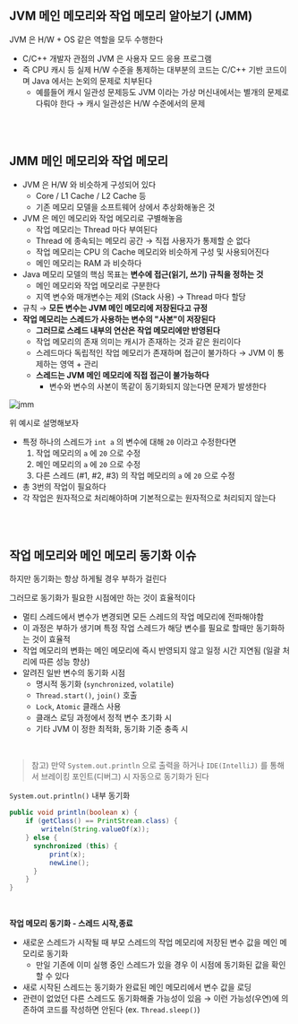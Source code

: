 ## JVM 메인 메모리와 작업 메모리 알아보기 (JMM)

JVM 은 H/W + OS 같은 역할을 모두 수행한다

- C/C++ 개발자 관점의 JVM 은 사용자 모드 응용 프로그램
- 즉 CPU 캐시 등 실제 H/W 수준을 통제하는 대부분의 코드는 C/C++ 기반 코드이며 Java 에서는 논외의 문제로 치부된다
  - 예를들어 캐시 일관성 문제등도 JVM 이라는 가상 머신내에서는 별개의 문제로 다뤄야 한다 → 캐시 일관성은 H/W 수준에서의 문제

</br>
</br>

## JMM 메인 메모리와 작업 메모리

- JVM 은 H/W 와 비슷하게 구성되어 있다
  - Core / L1 Cache / L2 Cache 등
  - 기존 메모리 모델을 소프트웨어 상에서 추상화해놓은 것
- JVM 은 메인 메모리와 작업 메모리로 구별해놓음
  - 작업 메모리는 Thread 마다 부여된다
  - Thread 에 종속되는 메모리 공간 → 직접 사용자가 통제할 순 없다
  - 작업 메모리는 CPU 의 Cache 메모리와 비슷하게 구성 및 사용되어진다
  - 메인 메모리는 RAM 과 비슷하다
- Java 메모리 모델의 핵심 목표는 **변수에 접근(읽기, 쓰기) 규칙을 정하는 것**
  - 메인 메모리와 작업 메모리로 구분한다
  - 지역 변수와 매개변수는 제외 (Stack 사용) → Thread 마다 할당
- 규칙 → **모든 변수는 JVM 메인 메모리에 저장된다고 규정**
- **작업 메모리는 스레드가 사용하는 변수의 "사본"이 저장된다**
  - **그러므로 스레드 내부의 연산은 작업 메모리에만 반영된다**
  - 작업 메모리의 존재 의미는 캐시가 존재하는 것과 같은 원리이다
  - 스레드마다 독립적인 작업 메모리가 존재하며 접근이 불가하다 → JVM 이 통제하는 영역 + 관리
  - **스레드는 JVM 메인 메모리에 직접 접근이 불가능하다**
    - 변수와 변수의 사본이 똑같이 동기화되지 않는다면 문제가 발생한다

![jmm](./img/jmm.png)

위 예시로 설명해보자

- 특정 하나의 스레드가 `int a` 의 변수에 대해 `20` 이라고 수정한다면
  1. 작업 메모리의 `a` 에 `20` 으로 수정
  2. 메인 메모리의 `a` 에 `20` 으로 수정
  3. 다른 스레드 (#1, #2, #3) 의 작업 메모리의 `a` 에 `20` 으로 수정
- 총 3번의 작업이 필요하다
- 각 작업은 원자적으로 처리해야하며 기본적으로는 원자적으로 처리되지 않는다

</br>
</br>

## 작업 메모리와 메인 메모리 동기화 이슈

하지만 동기화는 항상 하게될 경우 부하가 걸린다

그러므로 동기화가 필요한 시점에만 하는 것이 효율적이다

- 멀티 스레드에서 변수가 변경되면 모든 스레드의 작업 메모리에 전파해야함
- 이 과정은 부하가 생기며 특정 작업 스레드가 해당 변수를 필요로 할때만 동기화하는 것이 효율적
- 작업 메모리의 변화는 메인 메모리에 즉시 반영되지 않고 일정 시간 지연됨 (일괄 처리에 따른 성능 향상)
- 알려진 일반 변수의 동기화 시점
  - 명시적 동기화 (`synchronized`, `volatile`)
  - `Thread.start()`, `join()` 호출
  - `Lock`, `Atomic` 클래스 사용
  - 클래스 로딩 과정에서 정적 변수 초기화 시
  - 기타 JVM 이 정한 최적화, 동기화 기준 충족 시

</br>

> 참고) 만약 `System.out.println` 으로 출력을 하거나 `IDE(IntelliJ)` 를 통해서 브레이킹 포인트(디버그) 시 자동으로 동기화가 된다

`System.out.println()` 내부 동기화

```java
public void println(boolean x) {
    if (getClass() == PrintStream.class) {
        writeln(String.valueOf(x));
    } else {
      synchronized (this) {
          print(x);
          newLine();
      }
    }
}
```

</br>

**작업 메모리 동기화 - 스레드 시작,종료**

- 새로운 스레드가 시작될 때 부모 스레드의 작업 메모리에 저장된 변수 값을 메인 메모리로 동기화
  - 만일 기존에 이미 실행 중인 스레드가 있을 경우 이 시점에 동기화된 값을 확인할 수 있다
- 새로 시작된 스레드는 동기화가 완료된 메인 메모리에서 변수 값을 로딩
- 관련이 없었던 다른 스레드도 동기화해줄 가능성이 있음 → 이런 가능성(우연)에 의존하여 코드를 작성하면 안된다 (ex. `Thread.sleep()`)

